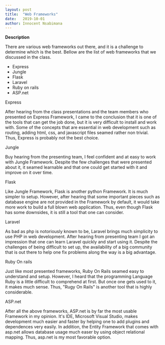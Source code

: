 ```yaml
---
layout: post
title:  "Web Frameworks"
date:   2019-10-01
author: Innocent Nsabimana
---
```


**Description**

There are various web frameworks out there, and it is a challenge to determine which is the best. Bellow are the list of
web frameworks that we discussed in the class.

- Express
- Jungle
- Flask
- Laravel
- Ruby on rails
- ASP.net

 Express

After hearing from the class presentations and the team members who presented on Express Framework, I came to the conclusion
that it is one of the tools that can get the job done, but it is very difficult to install and work with. Some of the concepts
that are essential in web development such as routing, adding html, css, and javascript files seamed rather non trivial. Thus,
Express is probably not the best choice.

Jungle

Buy hearing from the presenting team, I feel confident and at easy to work with Jungle Framework. Despite the few challenges
that were presented about it, it seamed learnable and that one could get started with it and improve on it over time.

Flask

Like Jungle Framework, Flask is another python Framework. It is much simpler to setup. However, after hearing that some important
pieces such as database engine are not provided in the Framework by default, it would take more work to build a full blown web application.
Thus, even though Flask has some downsides, it is still a tool that one can consider.

Laravel

As bad as php is notoriously known to be, Laravel brings much simplicity to use PHP in web development. After hearing from presenting team
I got an impression that one can learn Laravel quickly and start using it. Despite the challenges of being difficult to set up, the availability
of a big community that is out there to help one fix problems along the way is a big advantage.  

Ruby On rails

Just like most presented frameworks, Ruby On Rails seamed easy to understand and setup. However, I heard that the programming Language Ruby is
a little difficult to comprehend at first. But once one gets used to it, it makes much sense. Thus, "Rugy On Rails" is another tool that is highly
considerable.

ASP.net

After all the above frameworks, ASP.net is by far the most usable Framework in my opinion. It's IDE, Microsoft Visual Studio, makes
development much easier and faster by helping one to add plugins and dependences very easily. In addition, the Entity Framework that
comes with asp.net allows database usage much easer by using object relational mapping. Thus, asp.net is my most favorable option.
